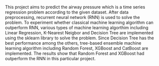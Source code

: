 This project aims to predict the airway pressure which is a time series regression problem according to the given dataset. 
After data preprocessing, recurrent neural network (RNN) is used to solve the problem.
To experiment whether classical machine learning algorithm can outperform RNN, various types of machine learning algorthim including Linear Regression, K-Nearest Neigbor and Decision Tree are implemented using the sklearn library to solve the problem.
Since Decision Tree has the best performance among the others, tree-based ensemble machine learning algorithm including Random Forest, XGBoost and CatBoost are implemented. 
The results show that Random Forest and XGBoost had outperform the RNN in this particular project. 
